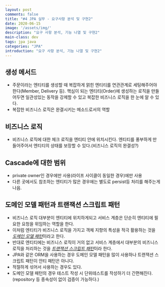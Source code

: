 ```yaml
---
layout: post
comments: false
title: "#4 JPA 실무 - 요구사항 분석 및 구현2"
date: 2020-06-15
image: '/assets/img/'
description: "요구 사항 분석, 기능 나열 및 구현2"
main-class: dev
tags: jpa java
categories: "JPA"
introduction: "요구 사항 분석, 기능 나열 및 구현2"
---
```

## 생성 메서드
- 주문이라는 엔티티를 생성할 때 복잡하게 얽힌 엔티티를 연관관계로 세팅해주어야한다(Member, Delivery 등). 핵심이 되는 엔티티(Order)에 생성하는 로직을 만들어두면 일관성있는 동작을 강제할 수 있고 복잡한 비즈니스 로직을 한 눈에 알 수 있다.
- 복잡한 비즈니스 로직은 완결시키는 메소드로서의 역할

## 비즈니스 로직
- 비즈니스 로직에 대한 체크 로직을 엔티티 안에 위치시킨다. 엔티티를 풍부하게 만들어주어서 엔티티의 상태를 보장할 수 있다.(비즈니스 로직의 완결성?)

## Cascade에 대한 범위
- private owner인 경우에만 사용(라이프 사이클이 동일한 경우)에만 사용
- 다른 곳에서도 참조하는 엔티티가 많은 경우에는 별도로 persist등 처리를 해주는게 나음.

## **도메인 모델 패턴**과 **트랜잭션 스크립트 패턴**
- 비즈니스 로직 대부분이 엔티티에 위치하게되고 서비스 계층은 단순히 엔티티에 필요한 요청을 위임하는 역할을 한다.
- 이처럼 엔티티가 비즈니스 로직을 가지고 객체 지향의 특성을 적극 활용하는 것을 [*도메인 모델 패턴*](https://martinfowler.com/eaaCatalog/domainModel.html)이라고 한다.
- 반대로 엔티티에는 비즈니스 로직이 거의 없고 서비스 계층에서 대부분의 비즈니스 로직을 처리하는 것을 [*트랜잭션 스크립트 패턴*](https://martinfowler.com/eaaCatalog/transactionScript.html)이라 한다.
- JPA와 같은 ORM을 사용하는 경우 도메인 모델 패턴을 많이 사용하나 트랜잭션 스크립트 패턴이 안티 패턴은 아니다.
- 적절하게 섞어서 사용하는 경우도 있다.
- 도메인 모델 패턴의 경우 테스트 작성 시 단위테스트를 작성하기 더 간편해진다.(repository 등 종속성이 없이 검증이 가능하다.)